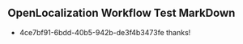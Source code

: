 ## OpenLocalization Workflow Test MarkDown
* 4ce7bf91-6bdd-40b5-942b-de3f4b3473fe thanks!

<!--HONumber=Sep16_HO1-->


